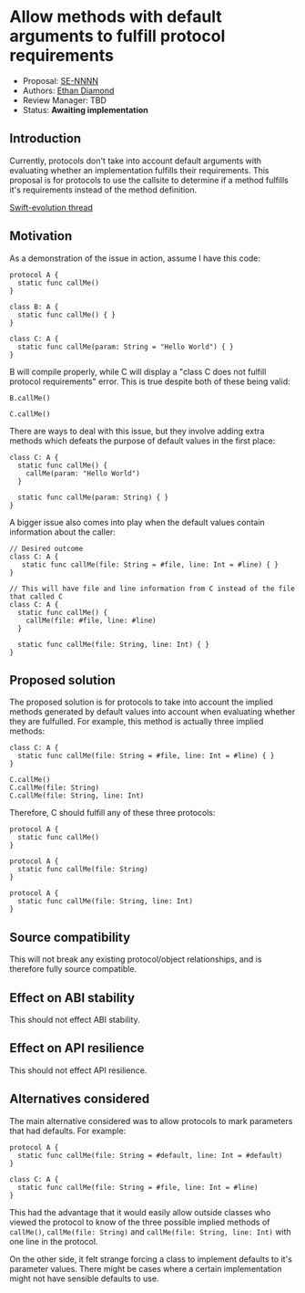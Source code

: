 # Allow methods with default arguments to fulfill protocol requirements

* Proposal: [SE-NNNN](NNNN-filename.md)
* Authors: [Ethan Diamond](https://github.com/ethanjdiamond)
* Review Manager: TBD
* Status: **Awaiting implementation**

## Introduction

Currently, protocols don't take into account default arguments with evaluating whether an implementation fulfills their requirements. This proposal is for protocols to use the callsite to determine if a method fulfills it's requirements instead of the method definition.

[Swift-evolution thread](https://forums.swift.org/t/pitch-allow-functions-with-default-arguments-to-fulfill-protocols/9186)

## Motivation

As a demonstration of the issue in action, assume I have this code:

```
protocol A {
  static func callMe()
}

class B: A {
  static func callMe() { }
}

class C: A {
  static func callMe(param: String = "Hello World") { }
}
```

B will compile properly, while C will display a "class C does not fulfill protocol requirements" error. This is true despite both of these being valid:

```
B.callMe()

C.callMe()
```

There are ways to deal with this issue, but they involve adding extra methods which defeats the purpose of default values in the first place:

```
class C: A {
  static func callMe() {
    callMe(param: "Hello World")
  }
  
  static func callMe(param: String) { }
}
```

A bigger issue also comes into play when the default values contain information about the caller:

```
// Desired outcome
class C: A {
   static func callMe(file: String = #file, line: Int = #line) { }
}

// This will have file and line information from C instead of the file that called C
class C: A {
  static func callMe() {
    callMe(file: #file, line: #line)
  }
  
  static func callMe(file: String, line: Int) { }
}
```

## Proposed solution

The proposed solution is for protocols to take into account the implied methods generated by default values into account when evaluating whether they are fulfulled. For example, this method is actually three implied methods:

```
class C: A {
  static func callMe(file: String = #file, line: Int = #line) { }
}

C.callMe()
C.callMe(file: String)
C.callMe(file: String, line: Int)
```

Therefore, C should fulfill any of these three protocols:

```
protocol A {
  static func callMe()
}

protocol A {
  static func callMe(file: String)
}

protocol A {
  static func callMe(file: String, line: Int)
}
```

## Source compatibility

This will not break any existing protocol/object relationships, and is therefore fully source compatible.

## Effect on ABI stability

This should not effect ABI stability.

## Effect on API resilience

This should not effect API resilience.

## Alternatives considered

The main alternative considered was to allow protocols to mark parameters that had defaults. For example:

```
protocol A {
  static func callMe(file: String = #default, line: Int = #default)
}

class C: A {
  static func callMe(file: String = #file, line: Int = #line)
}
```

This had the advantage that it would easily allow outside classes who viewed the protocol to know of the three possible implied methods of `callMe()`, `callMe(file: String)` and `callMe(file: String, line: Int)` with one line in the protocol.

On the other side, it felt strange forcing a class to implement defaults to it's parameter values. There might be cases where a certain implementation might not have sensible defaults to use. 
